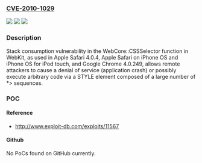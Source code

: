 ### [CVE-2010-1029](https://cve.mitre.org/cgi-bin/cvename.cgi?name=CVE-2010-1029)
![](https://img.shields.io/static/v1?label=Product&message=n%2Fa&color=blue)
![](https://img.shields.io/static/v1?label=Version&message=n%2Fa&color=blue)
![](https://img.shields.io/static/v1?label=Vulnerability&message=n%2Fa&color=brighgreen)

### Description

Stack consumption vulnerability in the WebCore::CSSSelector function in WebKit, as used in Apple Safari 4.0.4, Apple Safari on iPhone OS and iPhone OS for iPod touch, and Google Chrome 4.0.249, allows remote attackers to cause a denial of service (application crash) or possibly execute arbitrary code via a STYLE element composed of a large number of *> sequences.

### POC

#### Reference
- http://www.exploit-db.com/exploits/11567

#### Github
No PoCs found on GitHub currently.

